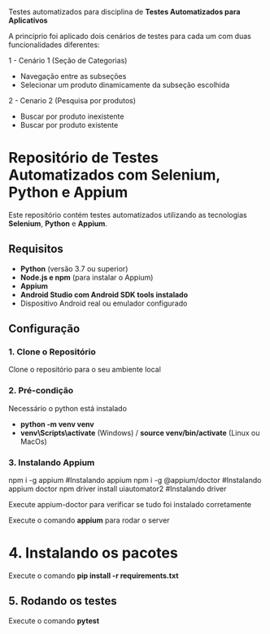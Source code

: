Testes automatizados para disciplina de **Testes Automatizados para Aplicativos**

A princíprio foi aplicado dois cenários de testes para cada um com duas funcionalidades diferentes:

1 - Cenário 1 (Seção de Categorias)
  - Navegação entre as subseções
  - Selecionar um produto dinamicamente da subseção escolhida

2 - Cenario 2 (Pesquisa por produtos)
  - Buscar por produto inexistente
  - Buscar por produto existente

# Repositório de Testes Automatizados com Selenium, Python e Appium

Este repositório contém testes automatizados utilizando as tecnologias **Selenium**, **Python** e **Appium**.

## Requisitos

- **Python** (versão 3.7 ou superior)
- **Node.js e npm** (para instalar o Appium)
- **Appium**
- **Android Studio com Android SDK tools instalado**
- Dispositivo Android real ou emulador configurado

## Configuração

### 1. Clone o Repositório

Clone o repositório para o seu ambiente local

### 2. Pré-condição

Necessário o python está instalado

- **python -m venv venv**
- **venv\Scripts\activate** (Windows) / **source venv/bin/activate** (Linux ou MacOs)

### 3. Instalando Appium

npm i -g appium #Instalando appium
npm i -g @appium/doctor #Instalando appium doctor
npm driver install uiautomator2 #Instalando driver

Execute appium-doctor para verificar se tudo foi instalado corretamente

Execute o comando **appium** para rodar o server

# 4. Instalando os pacotes

Execute o comando **pip install -r requirements.txt**

## 5. Rodando os testes

Execute o comando **pytest**


